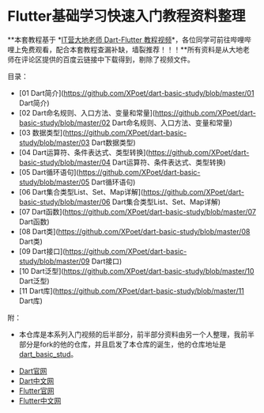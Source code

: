 # Flutter基础学习快速入门教程资料整理

**本套教程基于 \*[IT营大地老师 Dart-Flutter 教程视频](https://www.bilibili.com/video/av52490605?p=1)\*，各位同学可前往哔哩哔哩上免费观看，配合本套教程查漏补缺，墙裂推荐！！！**所有资料是从大地老师在评论区提供的百度云链接中下载得到，剔除了视频文件。

目录：

- [01 Dart简介](https://github.com/XPoet/dart-basic-study/blob/master/01 Dart简介)
- [02 Dart命名规则、入口方法、变量和常量](https://github.com/XPoet/dart-basic-study/blob/master/02 Dart命名规则、入口方法、变量和常量)
- [03 数据类型](https://github.com/XPoet/dart-basic-study/blob/master/03 Dart数据类型)
- [04 Dart运算符、条件表达式、类型转换](https://github.com/XPoet/dart-basic-study/blob/master/04 Dart运算符、条件表达式、类型转换)
- [05 Dart循环语句](https://github.com/XPoet/dart-basic-study/blob/master/05 Dart循环语句)
- [06 Dart集合类型List、Set、Map详解](https://github.com/XPoet/dart-basic-study/blob/master/06 Dart集合类型List、Set、Map详解)
- [07 Dart函数](https://github.com/XPoet/dart-basic-study/blob/master/07 Dart函数)
- [08 Dart类](https://github.com/XPoet/dart-basic-study/blob/master/08 Dart类)
- [09 Dart接口](https://github.com/XPoet/dart-basic-study/blob/master/09 Dart接口)
- [10 Dart泛型](https://github.com/XPoet/dart-basic-study/blob/master/10 Dart泛型)
- [11 Dart库](https://github.com/XPoet/dart-basic-study/blob/master/11 Dart库)

附：

* 本仓库是本系列入门视频的后半部分，前半部分资料由另一个人整理，我前半部分是fork的他的仓库，并且启发了本仓库的诞生，他的仓库地址是[dart_basic_stud](https://github.com/XPoet/dart-basic-study)。

- [Dart官网](https://dart.dev/)
- [Dart中文网](https://www.dartcn.com/)
- [Flutter官网](https://flutter.dev/)
- [Flutter中文网](https://flutterchina.club/)